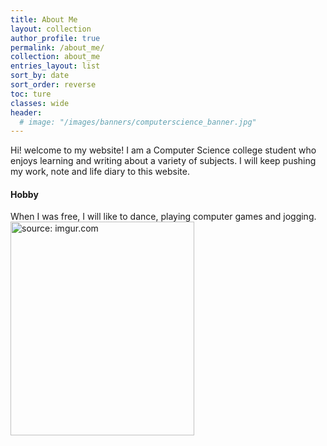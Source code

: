 ```yaml
---
title: About Me
layout: collection
author_profile: true
permalink: /about_me/
collection: about_me
entries_layout: list
sort_by: date
sort_order: reverse
toc: ture
classes: wide
header:
  # image: "/images/banners/computerscience_banner.jpg"
---
```

Hi! welcome to my website!
 I am a Computer Science college student who enjoys learning and writing about a variety of subjects. I will keep pushing my work, note and life diary to this website.

#### Hobby
When I was free, I will like to dance, playing computer games and jogging.
<br>
<a href="https://imgur.com/DK3irOt">
<img src="https://i.imgur.com/DK3irOt.jpg" title="source: imgur.com" style="width:294px;height:342px;">
<a>
<!-- [dance](/images/about_me/IMG_2549.JPG) -->
